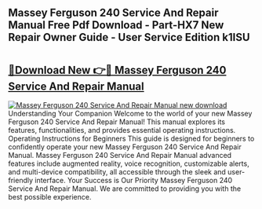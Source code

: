 ## Massey Ferguson 240 Service And Repair Manual Free Pdf Download - Part-HX7 New Repair Owner Guide - User Service Edition k1ISU

# <h2><a href="http://bc90933.oget.top/?id=Massey+Ferguson+240+Service+And+Repair+Manual">🔗Download New 👉🔴 Massey Ferguson 240 Service And Repair Manual</a></h2>

[![Massey Ferguson 240 Service And Repair Manual new download](https://i.imgur.com/5g1atiW.png)](http://bc90933.oget.top/?id=Massey+Ferguson+240+Service+And+Repair+Manual)
Understanding Your Companion Welcome to the world of your new Massey Ferguson 240 Service And Repair Manual! This manual explores its features, functionalities, and provides essential operating instructions. Operating Instructions for Beginners This guide is designed for beginners to confidently operate your new Massey Ferguson 240 Service And Repair Manual. Massey Ferguson 240 Service And Repair Manual advanced features include augmented reality, voice recognition, customizable alerts, and multi-device compatibility, all accessible through the sleek and user-friendly interface. Your Success is Our Priority Massey Ferguson 240 Service And Repair Manual. We are committed to providing you with the best possible experience.
